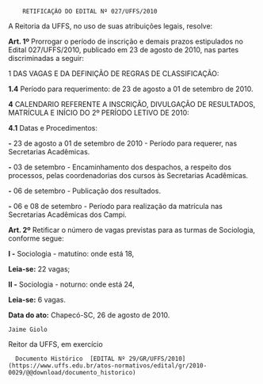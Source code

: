         RETIFICAÇÃO DO EDITAL Nº 027/UFFS/2010  

A Reitoria da UFFS, no uso de suas atribuições legais, resolve:

 **Art. 1º** Prorrogar o período de inscrição e demais prazos estipulados no Edital 027/UFFS/2010, publicado em 23 de agosto de 2010, nas partes discriminadas a seguir:

 1 DAS VAGAS E DA DEFINIÇÃO DE REGRAS DE CLASSIFICAÇÃO:

 **1.4** Período para requerimento: de 23 de agosto a 01 de setembro de 2010.

 **4** CALENDARIO REFERENTE A INSCRIÇÃO, DIVULGAÇÃO DE RESULTADOS, MATRÍCULA E INÍCIO DO 2º PERÍODO LETIVO DE 2010:

 **4.1** Datas e Procedimentos:

 **-** 23 de agosto a 01 de setembro de 2010 - Período para requerer, nas Secretarias Acadêmicas.

 **-** 03 de setembro - Encaminhamento dos despachos, a respeito dos processos, pelas coordenadorias dos cursos às Secretarias Acadêmicas.

 **-** 06 de setembro - Publicação dos resultados.

 **-** 06 e 08 de setembro - Período para realização da matrícula nas Secretarias Acadêmicas dos Campi.

 **Art. 2º** Retificar o número de vagas previstas para as turmas de Sociologia, conforme segue:

 **I -** Sociologia - matutino: onde está 18,

 **Leia-se:** 22 vagas;

 **II -** Sociologia - noturno: onde está 24,

 **Leia-se:** 6 vagas.

  

   **Data do ato:** Chapecó-SC, 26 de agosto de 2010.   
 

    Jaime Giolo   
 Reitor da UFFS, em exercício 

      Documento Histórico  [EDITAL Nº 29/GR/UFFS/2010](https://www.uffs.edu.br/atos-normativos/edital/gr/2010-0029/@@download/documento_historico)     
      